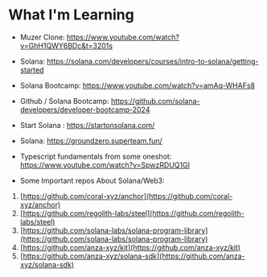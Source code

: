 # What I'm Learning

- Muzer Clone: https://www.youtube.com/watch?v=GhH1QWY6BDc&t=3201s

- Solana: https://solana.com/developers/courses/intro-to-solana/getting-started
- Solana Bootcamp: https://www.youtube.com/watch?v=amAq-WHAFs8
- Github / Solana Bootcamp: https://github.com/solana-developers/developer-bootcamp-2024
- Start Solana : https://startonsolana.com/
- Solana: https://groundzero.superteam.fun/
- Typescript fundamentals from some oneshot: https://www.youtube.com/watch?v=SpwzRDUQ1GI


- Some Important repos About Solana/Web3:
1. [https://github.com/coral-xyz/anchor](https://github.com/coral-xyz/anchor)  
2. [https://github.com/regolith-labs/steel](https://github.com/regolith-labs/steel)  
3. [https://github.com/solana-labs/solana-program-library](https://github.com/solana-labs/solana-program-library)  
4. [https://github.com/anza-xyz/kit](https://github.com/anza-xyz/kit)  
5. [https://github.com/anza-xyz/solana-sdk](https://github.com/anza-xyz/solana-sdk)